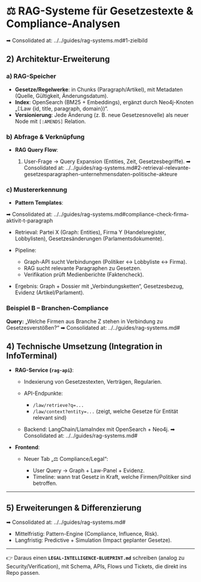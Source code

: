 # ⚖️ RAG-Systeme für Gesetzestexte & Compliance-Analysen

➡ Consolidated at: ../../guides/rag-systems.md#1-zielbild
## 2) Architektur-Erweiterung

### a) RAG-Speicher

* **Gesetze/Regelwerke**: in Chunks (Paragraph/Artikel), mit Metadaten (Quelle, Gültigkeit, Änderungsdatum).
* **Index**: OpenSearch (BM25 + Embeddings), ergänzt durch Neo4j-Knoten „(\:Law {id, title, paragraph, domain})“.
* **Versionierung**: Jede Änderung (z. B. neue Gesetzesnovelle) als neuer Node mit `[:AMENDS]` Relation.

### b) Abfrage & Verknüpfung

* **RAG Query Flow**:

  1. User-Frage → Query Expansion (Entities, Zeit, Gesetzesbegriffe).
➡ Consolidated at: ../../guides/rag-systems.md#2-retrieval-relevante-gesetzesparagraphen-unternehmensdaten-politische-akteure

### c) Mustererkennung

* **Pattern Templates**:

➡ Consolidated at: ../../guides/rag-systems.md#compliance-check-firma-aktivit-t-paragraph
* Retrieval: Partei X (Graph: Entities), Firma Y (Handelsregister, Lobbylisten), Gesetzesänderungen (Parlamentsdokumente).
* Pipeline:

  * Graph-API sucht Verbindungen (Politiker ↔ Lobbyliste ↔ Firma).
  * RAG sucht relevante Paragraphen zu Gesetzen.
  * Verifikation prüft Medienberichte (Faktencheck).
* Ergebnis: Graph + Dossier mit „Verbindungsketten“, Gesetzesbezug, Evidenz (Artikel/Parlament).

### Beispiel B – Branchen-Compliance

**Query:** „Welche Firmen aus Branche Z stehen in Verbindung zu Gesetzesverstößen?“
➡ Consolidated at: ../../guides/rag-systems.md#

## 4) Technische Umsetzung (Integration in InfoTerminal)

* **RAG-Service (`rag-api`)**:

  * Indexierung von Gesetzestexten, Verträgen, Regularien.
  * API-Endpunkte:

    * `/law/retrieve?q=...`
    * `/law/context?entity=...` (zeigt, welche Gesetze für Entität relevant sind)
  * Backend: LangChain/LlamaIndex mit OpenSearch + Neo4j.
➡ Consolidated at: ../../guides/rag-systems.md#

* **Frontend**:

  * Neuer Tab „⚖️ Compliance/Legal“:

    * User Query → Graph + Law-Panel + Evidenz.
    * Timeline: wann trat Gesetz in Kraft, welche Firmen/Politiker sind betroffen.

---

## 5) Erweiterungen & Differenzierung
➡ Consolidated at: ../../guides/rag-systems.md#
* Mittelfristig: Pattern-Engine (Compliance, Influence, Risk).
* Langfristig: Predictive + Simulation (Impact geplanter Gesetze).

---

👉 Daraus einen **`LEGAL-INTELLIGENCE-BLUEPRINT.md`** schreiben (analog zu Security/Verification), mit Schema, APIs, Flows und Tickets, die direkt ins Repo passen.
